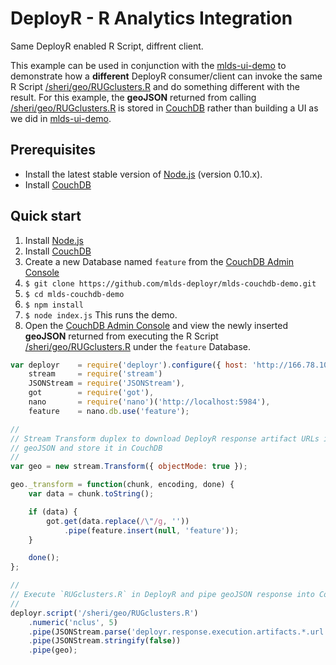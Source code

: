 # DeployR - R Analytics Integration

Same DeployR enabled R Script, diffrent client.

This example can be used in conjunction with the [mlds-ui-demo](https://github.com/mlds-deployr/mlds-ui-demo) to demonstrate how a **different** DeployR consumer/client can invoke the same R Script [/sheri/geo/RUGclusters.R](https://github.com/mlds-deployr/mlds-ui-demo#rugclustersr) and do something different with the result. For this example,
the **geoJSON** returned from calling [/sheri/geo/RUGclusters.R](https://github.com/mlds-deployr/mlds-ui-demo#rugclustersr) is stored in [CouchDB](http://couchdb.apache.org)
rather than building a UI as we did in [mlds-ui-demo](https://github.com/mlds-deployr/mlds-ui-demo).

## Prerequisites

- Install the latest stable version of [Node.js](http://nodejs.org/) (version 0.10.x).
- Install [CouchDB](http://couchdb.apache.org)

## Quick start

1. Install [Node.js](http://nodejs.org/) 
2. Install [CouchDB](http://couchdb.apache.org)
3. Create a new Database named `feature` from the [CouchDB Admin Console](http://127.0.0.1:5984/_utils/index.html) 
4. ```$ git clone https://github.com/mlds-deployr/mlds-couchdb-demo.git```
5. ```$ cd mlds-couchdb-demo```
6. ```$ npm install```
7. ```$ node index.js``` This runs the demo.
8. Open the [CouchDB Admin Console](http://127.0.0.1:5984/_utils/index.html) and
   view the newly inserted **geoJSON** returned from executing the R Script 
   [/sheri/geo/RUGclusters.R](https://github.com/mlds-deployr/mlds-ui-demo#rugclustersr)
   under the `feature` Database.

```js
var deployr    = require('deployr').configure({ host: 'http://166.78.105.110:7400' }),
    stream     = require('stream')
    JSONStream = require('JSONStream'),
    got        = require('got'),
    nano       = require('nano')('http://localhost:5984'),
    feature    = nano.db.use('feature');

//
// Stream Transform duplex to download DeployR response artifact URLs in 
// geoJSON and store it in CouchDB
//
var geo = new stream.Transform({ objectMode: true });

geo._transform = function(chunk, encoding, done) {
    var data = chunk.toString();

    if (data) {
        got.get(data.replace(/\"/g, ''))
            .pipe(feature.insert(null, 'feature'));
    }

    done();
};

//
// Execute `RUGclusters.R` in DeployR and pipe geoJSON response into CouchDB
//
deployr.script('/sheri/geo/RUGclusters.R')
    .numeric('nclus', 5)
    .pipe(JSONStream.parse('deployr.response.execution.artifacts.*.url'))
    .pipe(JSONStream.stringify(false))
    .pipe(geo);
 ```
